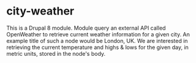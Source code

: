 # city-weather

This is a Drupal 8 module.  Module query an external API called OpenWeather to retrieve current weather information for a given city.  An example title of such a node would be London, UK. We are interested in retrieving the current temperature and highs & lows for the given day, in metric units, stored in the node's body.
